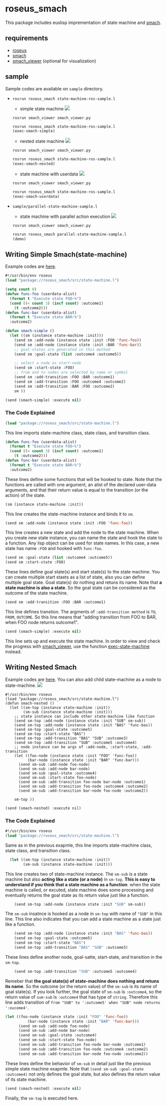 roseus_smach
============

This package includes euslisp imprementation of state machine and [smach](http://wiki.ros.org/smach).

## requirements

- [roseus](http://wiki.ros.org/roseus)
- [smach](http://wiki.ros.org/smach)
- [smach_viewer](http://wiki.ros.org/smach_viewer) (optional for visualization)

## sample

Sample codes are available on `sample` directory.

- `rosrun roseus_smach state-machine-ros-sample.l`
  - simple state machine
  ![](http://gist.github.com/furushchev/9b1ed0aa57b47537cd2d/raw/smach-simple.gif)
  ```
  rosrun smach_viewer smach_viewer.py
  ```
  ```lisp
  rosrun roseus_smach state-machine-ros-sample.l
  (exec-smach-simple)
  ```
  - nested state machine
  ![](http://gist.github.com/furushchev/raw/9b1ed0aa57b47537cd2d/smach-nested.gif)
  ```
  rosrun smach_viewer smach_viewer.py
  ```
  ```lisp
  rosrun roseus_smach state-machine-ros-sample.l
  (exec-smach-nested)
  ```
  - state machine with userdata
  ![](http://gist.github.com/furushchev/9b1ed0aa57b47537cd2d/raw/smach-userdata.gif)
  ```
  rosrun smach_viewer smach_viewer.py
  ```
  ```lisp
  rosrun roseus_smach state-machine-ros-sample.l
  (exec-smach-userdata)
  ```

- `sample/parallel-state-machine-sample.l`

  - state machine with parallel action execution
  ![](http://gist.github.com/furushchev/9b1ed0aa57b47537cd2d/raw/smach-parallel.gif)
  ```
  rosrun smach_viewer smach_viewer.py
  ```
  ```lisp
  rosrun roseus_smach parallel-state-machine-sample.l
  (demo)
  ```
## Writing Simple Smach(state-machine)
Example codes are [here](https://github.com/jsk-ros-pkg/jsk_roseus/blob/master/roseus_smach/sample/state-machine-sample.l).
```lisp
#!/usr/bin/env roseus
(load "package://roseus_smach/src/state-machine.l")

(setq count 0)
(defun func-foo (userdata-alist)
  (format t "Execute state FOO~%")
  (cond ((< count 3) (incf count) :outcome1)
	(t :outcome2)))
(defun func-bar (userdata-alist)
  (format t "Execute state BAR~%")
  :outcome2)

(defun smach-simple ()
  (let ((sm (instance state-machine :init)))
    (send sm :add-node (instance state :init :FOO 'func-foo))
    (send sm :add-node (instance state :init :BAR 'func-bar))
    ;; goal-states are generated in this method
    (send sm :goal-state (list :outcome4 :outcome5))

    ;; select a node as start-node
    (send sm :start-state :FOO)
    ;; from and to nodes are selected by name or symbol
    (send sm :add-transition :FOO :BAR :outcome1)
    (send sm :add-transition :FOO :outcome4 :outcome2)
    (send sm :add-transition :BAR :FOO :outcome2)
    sm ))

(send (smach-simple) :execute nil)
```
### The Code Explained
```lisp
(load "package://roseus_smach/src/state-machine.l")
```
This line imports state-machine class, state class, and transition class.



```lisp
(defun func-foo (userdata-alist)
  (format t "Execute state FOO~%")
  (cond ((< count 3) (incf count) :outcome1)
	(t :outcome2)))
(defun func-bar (userdata-alist)
  (format t "Execute state BAR~%")
  :outcome2)
```
These lines define some functions that will be hooked to state. Note that the functions are called with one argument, an alist of the declared user-data arguments, and that their return value is equal to the transition (or the action) of the state.


```lisp
(sm (instance state-machine :init))
```
This line creates the state-machine instance and binds it to `sm`.

```lisp
(send sm :add-node (instance state :init :FOO 'func-foo))
```
This line creates a new state and add the node to the state machine. When you create new state instance, you can name the state and hook the state to a function. Any lisp object can be used for state names. In this case, a new state has name `:FOO` and hooked with `func-foo`.

```lisp
(send sm :goal-state (list :outcome4 :outcome5))
(send sm :start-state :FOO)
```
These lines define goal state(s) and start state(s) to the state machine. You can create multiple start staets as a list of state, also you can define multiple goal state. Goal state(s) do nothing and retuns its name.   Note that **a state machine is also a state**. So the goal state can be considered as the outcome of the state machine. 


```lisp
(send sm :add-transition :FOO :BAR :outcome1)
 ```
 This line defines transtion. The argments of `:add-transition method` is `TO`, `FROM`, `OUTCOME`. So this line means that "adding transition from FOO to BAR, when FOO node returns outcome1".

```lisp
(send (smach-simple) :execute nil)
```
This line sets up and execute the state machine.
In order to view and check the progress with [smach_viewer](http://wiki.ros.org/smach_viewer), use the function [exec-state-machine](https://github.com/jsk-ros-pkg/jsk_roseus/blob/master/roseus_smach/src/state-machine-utils.l#L3) instead.
## Writing Nested Smach
Example codes are [here](https://github.com/jsk-ros-pkg/jsk_roseus/blob/01320ceaf72857404746171cbaa0f1724e4ad4b8/roseus_smach/sample/state-machine-sample.l#L42).
You can also add child state-machine as a node to state-machine.
![](https://gist.github.com/ykawamura96/987e67b3775d68cac78031b994c3a0ba/raw/865d64ec00d2dfa6f6f1b03735918ac6f65767bc/nested_samch.png)
```lsip
#!/usr/bin/env roseus
(load "package://roseus_smach/src/state-machine.l")
(defun smach-nested ()
  (let ((sm-top (instance state-machine :init))
        (sm-sub (instance state-machine :init)))
    ;; state instance can include other state-machine like function
    (send sm-top :add-node (instance state :init "SUB" sm-sub))
    (send sm-top :add-node (instance state :init "BAS" 'func-bas))
    (send sm-top :goal-state :outcome5)
    (send sm-top :start-state "BAS")
    (send sm-top :add-transition "BAS" "SUB" :outcome3)
    (send sm-top :add-transition "SUB" :outcome5 :outcome4)
    ;; node instance can be args of :add-node, :start-state, :add-transition
    (let ((foo-node (instance state :init "FOO" 'func-foo))
          (bar-node (instance state :init "BAR" 'func-bar)))
      (send sm-sub :add-node foo-node)
      (send sm-sub :add-node bar-node)
      (send sm-sub :goal-state :outcome4)
      (send sm-sub :start-state foo-node)
      (send sm-sub :add-transition foo-node bar-node :outcome1)
      (send sm-sub :add-transition foo-node :outcome4 :outcome2)
      (send sm-sub :add-transition bar-node foo-node :outcome2))

    sm-top ))

(send (smach-nested) :execute nil)
```

### The Code Explained
```lisp
#!/usr/bin/env roseus
(load "package://roseus_smach/src/state-machine.l")
```
Same as in the previous exapmle, this line imports state-machine class, state class, and transition class.

```lisp
  (let ((sm-top (instance state-machine :init))
        (sm-sub (instance state-machine :init)))
```
This line creates two of state-machine instance. The `sm-sub` is a state machine but also **acting like a state (or a node)** in `sm-top`. **This is easy to understand if you think that a state machine as a function**: when the state machine is called, or excuted, state machine does some processing and eventually returns the goal state as its return value just like a function.

```lisp
    (send sm-top :add-node (instance state :init "SUB" sm-sub))
```
The `sm-sub` insatnce is hooked as a node in `sm-top` with name of `"SUB"` in this line. This line also indicates that you can add a state machine as a state just like a function. 

```lisp
    (send sm-top :add-node (instance state :init "BAS" 'func-bas))
    (send sm-top :goal-state :outcome5)
    (send sm-top :start-state "BAS")
    (send sm-top :add-transition "BAS" "SUB" :outcome3)
```
These lines define another node, goal-satte, start-state, and transition in the `sm-top`. 
```lisp
    (send sm-top :add-transition "SUB" :outcome5 :outcome4)
```
Remeber that **the goal state(s) of state-machine does nothing and retuns its name**. So the outcome (or the return value) of the `sm-sub` is its name of goal state(s).
If you look further, the goal state of `sm-sub` is `:outcome4`, so the return value of `sum-sub` is `:outcome4` that has type of `string`. Therefore this line adds transition of `from "SUB" to ':outcome5' when "SUB" node returns ':oucome4'`. 

```lisp
(let ((foo-node (instance state :init "FOO" 'func-foo))
          (bar-node (instance state :init "BAR" 'func-bar)))
      (send sm-sub :add-node foo-node)
      (send sm-sub :add-node bar-node)
      (send sm-sub :goal-state :outcome4)
      (send sm-sub :start-state foo-node)
      (send sm-sub :add-transition foo-node bar-node :outcome1)
      (send sm-sub :add-transition foo-node :outcome4 :outcome2)
      (send sm-sub :add-transition bar-node foo-node :outcome2))
```
These lines define the behavior of `sm-sub` in detail just like the previous simple state machine exapmle. Note that `(send sm-sub :goal-state :outcome4)` not only defines the goal state, but also defines the return value of its state machine.

```lisp
(send (smach-nested) :execute nil)
```
Finally, the `sm-top` is executed here. 
